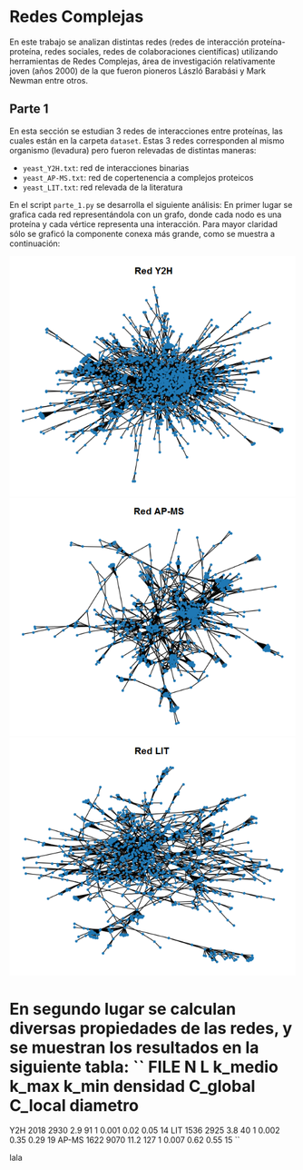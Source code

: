 # Redes Complejas

En este trabajo se analizan distintas redes (redes de interacción proteína-proteína, redes sociales, redes de colaboraciones científicas) utilizando herramientas de Redes Complejas, área de investigación relativamente joven (años 2000) de la que fueron pioneros László Barabási y Mark Newman entre otros.

## Parte 1
En esta sección se estudian 3 redes de interacciones entre proteínas, las cuales están en la carpeta ``dataset``. Estas 3 redes corresponden al mismo organismo (levadura) pero fueron relevadas de distintas maneras:

* ``yeast_Y2H.txt``: red de interacciones binarias
* ``yeast_AP-MS.txt``: red de copertenencia a complejos proteicos
* ``yeast_LIT.txt``: red relevada de la literatura

En el script ``parte_1.py`` se desarrolla el siguiente análisis:
En primer lugar se grafica cada red representándola con un grafo, donde cada nodo es una proteína y cada vértice representa una interacción. Para mayor claridad sólo se graficó la componente conexa más grande, como se muestra a continuación:

![red Y2H](./images/red_Y2H.png)
![red AP-MS](./images/red_AP-MS.png)
![red LIT](./images/red_LIT.png)

En segundo lugar se calculan diversas propiedades de las redes, y se muestran los resultados en la siguiente tabla:
``
FILE       N          L          k_medio    k_max      k_min      densidad   C_global   C_local    diametro
==============================================================================================================
Y2H        2018       2930       2.9        91         1          0.001      0.02       0.05       14
LIT        1536       2925       3.8        40         1          0.002      0.35       0.29       19
AP-MS      1622       9070       11.2       127        1          0.007      0.62       0.55       15
``

lala
